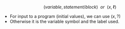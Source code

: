$$(variable, statement/block) \ \ or \ \ (x, \ell)$$
- For input to a program (initial values), we can use $(x, ?)$
- Otherwise it is the variable symbol and the label used.